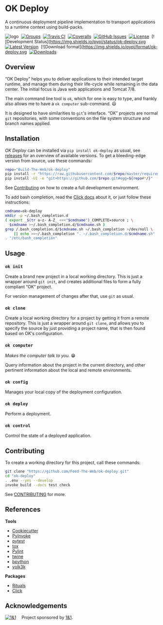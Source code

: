 # OK Deploy

A continuous deployment pipeline implementation to transport applications to a runtime context using build-packs.

![logo](https://raw.githubusercontent.com/Feed-The-Web/ok-deploy/master/docs/_static/img/ok-logo-64.png)
 [![Groups](https://img.shields.io/badge/Google_groups-ftw--users-orange.svg)](https://groups.google.com/forum/#!forum/ftw-users)
 [![Travis CI](https://api.travis-ci.org/Feed-The-Web/ok-deploy.svg)](https://travis-ci.org/Feed-The-Web/ok-deploy)
 [![Coveralls](https://img.shields.io/coveralls/Feed-The-Web/ok-deploy.svg)](https://coveralls.io/r/Feed-The-Web/ok-deploy)
 [![GitHub Issues](https://img.shields.io/github/issues/Feed-The-Web/ok-deploy.svg)](https://github.com/Feed-The-Web/ok-deploy/issues)
 [![License](https://img.shields.io/pypi/l/ok-deploy.svg)](https://github.com/Feed-The-Web/ok-deploy/blob/master/LICENSE)
 [![Development Status](https://img.shields.io/pypi/status/ok-deploy.svg
 [![Latest Version](https://img.shields.io/pypi/v/ok-deploy.svg)](https://pypi.python.org/pypi/ok-deploy/)
 [![Download format](https://img.shields.io/pypi/format/ok-deploy.svg
 [![Downloads](https://img.shields.io/pypi/dw/ok-deploy.svg)](https://pypi.python.org/pypi/ok-deploy/)


## Overview

“OK Deploy” helps you to deliver applications to their
intended target runtime, and manage them during their life-cycle
while remaining in the data center.
The initial focus is Java web applications and Tomcat 7/8.

The main command line tool is `ok`, which for one is easy to type,
and frankly also allows me to have a `ok computer` sub-command. :smiley:

It is designed to have similarities to `git`'s interface.
“OK” projects are normal `git` repositories, with some conventions on
the file system structure and branch names applied.


## Installation

*OK Deploy* can be installed via ``pip install ok-deploy`` as usual,
see [releases](https://github.com/Build-The-Web/ok-deploy/releases) for an overview of available versions.
To get a bleeding-edge version from source, use these commands:

```sh
repo="Build-The-Web/ok-deploy"
pip install -r "https://raw.githubusercontent.com/$repo/master/requirements.txt"
pip install -UI -e "git+https://github.com/$repo.git#egg=${repo#*/}"
```

See [Contributing](#contributing) on how to create a full development environment.

To add bash completion, read the [Click docs](http://click.pocoo.org/4/bashcomplete/#activation) about it,
or just follow these instructions:

```sh
cmdname=ok-deploy
mkdir -p ~/.bash_completion.d
( export _$(tr a-z- A-Z_ <<<"$cmdname")_COMPLETE=source ; \
  $cmdname >~/.bash_completion.d/$cmdname.sh )
grep /.bash_completion.d/$cmdname.sh ~/.bash_completion >/dev/null \
    || echo >>~/.bash_completion ". ~/.bash_completion.d/$cmdname.sh"
. "/etc/bash_completion"
```


## Usage

### `ok init`

Create a brand new project in a local working directory.
This is just a wrapper around `git init`, and creates
additional files to form a fully compliant “OK” project.

For version management of changes after that, use `git` as usual.


### `ok clone`

Create a local working directory for a project by getting it from a remote repository.
This is just a wrapper around `git clone`, and allows you
to specify the source by just providing a project name,
that is then found based on OK's configuration.


### `ok computer`

_Makes the computer talk to you._ :grin:

Query information about the project in the current directory,
and other pertinent information about the local and remote environments.


### `ok config`

Manages your local copy of the deployment configuration.


### `ok deploy`

Perform a deployment.


### `ok control`

Control the state of a deployed application.


## Contributing

To create a working directory for this project, call these commands:

```sh
git clone "https://github.com/Feed-The-Web/ok-deploy.git"
cd "ok-deploy"
. .env --yes --develop
invoke build --docs test check
```

See [CONTRIBUTING](https://github.com/Feed-The-Web/ok-deploy/blob/master/CONTRIBUTING.md) for more.


## References

**Tools**

* [Cookiecutter](http://cookiecutter.readthedocs.io/en/latest/)
* [PyInvoke](http://www.pyinvoke.org/)
* [pytest](http://pytest.org/latest/contents.html)
* [tox](https://tox.readthedocs.io/en/latest/)
* [Pylint](http://docs.pylint.org/)
* [twine](https://github.com/pypa/twine#twine)
* [bpython](http://docs.bpython-interpreter.org/)
* [yolk3k](https://github.com/myint/yolk#yolk)

**Packages**

* [Rituals](https://jhermann.github.io/rituals)
* [Click](http://click.pocoo.org/)


## Acknowledgements

[![1&1](https://raw.githubusercontent.com/1and1/1and1.github.io/master/images/1and1-logo-42.png)](https://github.com/1and1)  Project sponsored by [1&1](https://github.com/1and1).
